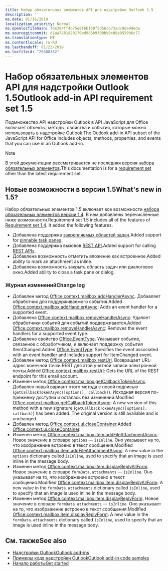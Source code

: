 ```yaml
---
title: Набор обязательных элементов API для надстройки Outlook 1.5
description: ''
ms.date: 01/16/2019
localization_priority: Normal
ms.openlocfilehash: fde394ff4b75e0f6b160f5d56cb73adc9da9dede
ms.sourcegitcommit: d1aa7201820176ed986b9f00bb9c88e055906c77
ms.translationtype: MT
ms.contentlocale: ru-RU
ms.lasthandoff: 01/23/2019
ms.locfileid: "29388382"
---
```

# <a name="outlook-add-in-api-requirement-set-15"></a><span data-ttu-id="4b97f-102">Набор обязательных элементов API для надстройки Outlook 1.5</span><span class="sxs-lookup"><span data-stu-id="4b97f-102">Outlook add-in API requirement set 1.5</span></span>

<span data-ttu-id="4b97f-103">Подмножество API надстройки Outlook в API JavaScript для Office включает объекты, методы, свойства и события, которые можно использовать в надстройке Outlook.</span><span class="sxs-lookup"><span data-stu-id="4b97f-103">The Outlook add-in API subset of the JavaScript API for Office includes objects, methods, properties, and events that you can use in an Outlook add-in.</span></span>

> [!NOTE]
> <span data-ttu-id="4b97f-104">В этой документации рассматривается не последняя версия [набора обязательных элементов](/office/dev/add-ins/reference/requirement-sets/outlook-api-requirement-sets).</span><span class="sxs-lookup"><span data-stu-id="4b97f-104">This documentation is for a [requirement set](/office/dev/add-ins/reference/requirement-sets/outlook-api-requirement-sets) other than the latest requirement set.</span></span>

## <a name="whats-new-in-15"></a><span data-ttu-id="4b97f-105">Новые возможности в версии 1.5</span><span class="sxs-lookup"><span data-stu-id="4b97f-105">What's new in 1.5?</span></span>

<span data-ttu-id="4b97f-p101">Набор обязательных элементов 1.5 включает все возможности [набора обязательных элементов версии 1.4](../requirement-set-1.4/outlook-requirement-set-1.4.md). В нем добавлены перечисленные ниже возможности.</span><span class="sxs-lookup"><span data-stu-id="4b97f-p101">Requirement set 1.5 includes all of the features of [Requirement set 1.4](../requirement-set-1.4/outlook-requirement-set-1.4.md). It added the following features.</span></span>

- <span data-ttu-id="4b97f-108">Добавлена поддержка [закрепляемых областей задач](https://docs.microsoft.com/outlook/add-ins/pinnable-taskpane).</span><span class="sxs-lookup"><span data-stu-id="4b97f-108">Added support for [pinnable task panes](https://docs.microsoft.com/outlook/add-ins/pinnable-taskpane).</span></span>
- <span data-ttu-id="4b97f-109">Добавлена поддержка вызовов [REST API](https://docs.microsoft.com/outlook/add-ins/use-rest-api).</span><span class="sxs-lookup"><span data-stu-id="4b97f-109">Added support for calling [REST APIs](https://docs.microsoft.com/outlook/add-ins/use-rest-api).</span></span>
- <span data-ttu-id="4b97f-110">Добавлена возможность отметить вложение как встроенное.</span><span class="sxs-lookup"><span data-stu-id="4b97f-110">Added ability to mark an attachment as inline.</span></span>
- <span data-ttu-id="4b97f-111">Добавлена возможность закрыть область задач или диалоговое окно.</span><span class="sxs-lookup"><span data-stu-id="4b97f-111">Added ability to close a task pane or dialog.</span></span>

### <a name="change-log"></a><span data-ttu-id="4b97f-112">Журнал изменений</span><span class="sxs-lookup"><span data-stu-id="4b97f-112">Change log</span></span>

- <span data-ttu-id="4b97f-113">Добавлен метод [Office.context.mailbox.addHandlerAsync](office.context.mailbox.md#addhandlerasynceventtype-handler-options-callback). Добавляет обработчик для поддерживаемого события.</span><span class="sxs-lookup"><span data-stu-id="4b97f-113">Added [Office.context.mailbox.addHandlerAsync](office.context.mailbox.md#addhandlerasynceventtype-handler-options-callback): Adds an event handler for a supported event.</span></span>
- <span data-ttu-id="4b97f-114">Добавлена [Office.context.mailbox.removeHandlerAsync](office.context.mailbox.md#removehandlerasynceventtype-options-callback): Удаляет обработчики событий для событий поддерживается.</span><span class="sxs-lookup"><span data-stu-id="4b97f-114">Added [Office.context.mailbox.removeHandlerAsync](office.context.mailbox.md#removehandlerasynceventtype-options-callback): Removes the event handlers for a supported event type.</span></span>
- <span data-ttu-id="4b97f-115">Добавлено свойство [Office.EventType](office.md#eventtype-string). Указывает событие, связанное с обработчиком, и включает поддержку события ItemChanged.</span><span class="sxs-lookup"><span data-stu-id="4b97f-115">Added [Office.EventType](office.md#eventtype-string): Specifies the event associated with an event handler and includes support for ItemChanged event.</span></span>
- <span data-ttu-id="4b97f-116">Добавлен метод [Office.context.mailbox.restUrl](office.context.mailbox.md#resturl-string). Возвращает URL-адрес конечной точки REST для этой учетной записи электронной почты.</span><span class="sxs-lookup"><span data-stu-id="4b97f-116">Added [Office.context.mailbox.restUrl](office.context.mailbox.md#resturl-string): Gets the URL of the REST endpoint for this email account.</span></span>
- <span data-ttu-id="4b97f-p102">Изменен метод [Office.context.mailbox.getCallbackTokenAsync](office.context.mailbox.md#getcallbacktokenasyncoptions-callback). Добавлен новый вариант этого метода с новой подписью (`getCallbackTokenAsync([options], callback)`). Исходная версия по-прежнему доступна и осталась без изменений.</span><span class="sxs-lookup"><span data-stu-id="4b97f-p102">Modified [Office.context.mailbox.getCallbackTokenAsync](office.context.mailbox.md#getcallbacktokenasyncoptions-callback): A new version of this method with a new signature (`getCallbackTokenAsync([options], callback)`) has been added. The original version is still available and is unchanged.</span></span>
- <span data-ttu-id="4b97f-119">Добавлен метод [Office.context.ui.closeContainer](/javascript/api/office/office.ui#closecontainer--).</span><span class="sxs-lookup"><span data-stu-id="4b97f-119">Added [Office.context.ui.closeContainer](/javascript/api/office/office.ui#closecontainer--).</span></span>
- <span data-ttu-id="4b97f-120">Изменен метод [Office.context.mailbox.item.addFileAttachmentAsync](office.context.mailbox.item.md#addfileattachmentasyncuri-attachmentname-options-callback). Новое значение в словаре `options` — `isInline`. Оно указывает на то, что изображение встроено в текст сообщения.</span><span class="sxs-lookup"><span data-stu-id="4b97f-120">Modified [Office.context.mailbox.item.addFileAttachmentAsync](office.context.mailbox.item.md#addfileattachmentasyncuri-attachmentname-options-callback): A new value in the `options` dictionary called `isInline`, used to specify that an image is used inline in the message body.</span></span>
- <span data-ttu-id="4b97f-121">Изменен метод [Office.context.mailbox.item.displayReplyAllForm](office.context.mailbox.item.md#displayreplyallformformdata). Новое значение в словаре `formData.attachments` — `isInline`. Оно указывает на то, что изображение встроено в текст сообщения.</span><span class="sxs-lookup"><span data-stu-id="4b97f-121">Modified [Office.context.mailbox.item.displayReplyAllForm](office.context.mailbox.item.md#displayreplyallformformdata): A new value in the `formData.attachments` dictionary called `isInline`, used to specify that an image is used inline in the message body.</span></span>
- <span data-ttu-id="4b97f-122">Изменен метод [Office.context.mailbox.item.displayReplyForm](office.context.mailbox.item.md#displayreplyformformdata). Новое значение в словаре `formData.attachments` — `isInline`. Оно указывает на то, что изображение встроено в текст сообщения.</span><span class="sxs-lookup"><span data-stu-id="4b97f-122">Modified [Office.context.mailbox.item.displayReplyForm](office.context.mailbox.item.md#displayreplyformformdata): A new value in the `formData.attachments` dictionary called `isInline`, used to specify that an image is used inline in the message body.</span></span>

## <a name="see-also"></a><span data-ttu-id="4b97f-123">См. также</span><span class="sxs-lookup"><span data-stu-id="4b97f-123">See also</span></span>

- [<span data-ttu-id="4b97f-124">Надстройки Outlook</span><span class="sxs-lookup"><span data-stu-id="4b97f-124">Outlook add-ins</span></span>](https://docs.microsoft.com/outlook/add-ins/)
- [<span data-ttu-id="4b97f-125">Примеры кода надстройки Outlook</span><span class="sxs-lookup"><span data-stu-id="4b97f-125">Outlook add-in code samples</span></span>](https://developer.microsoft.com/outlook/gallery/?filterBy=Outlook,Samples,Add-ins)
- [<span data-ttu-id="4b97f-126">Начало работы</span><span class="sxs-lookup"><span data-stu-id="4b97f-126">Get started</span></span>](https://docs.microsoft.com/outlook/add-ins/quick-start)
